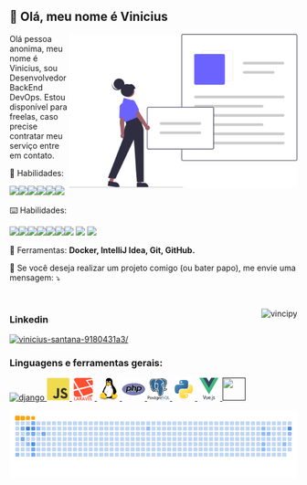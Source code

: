 ## 💜 Olá, meu nome é <strong>Vinicius</strong>

<img src="ilustration.svg" min-width="400px" max-width="400px" width="400px" align="right" alt="IlustrationVinciOPy">

<p align="left"> 
 Olá pessoa anonima, meu nome é Vinicius, sou Desenvolvedor BackEnd DevOps. Estou disponível para freelas, caso precise contratar meu serviço entre em contato.
</p>

<p align="left">
  🌈 Habilidades: <strong>
  </strong>
</p>

  <img align="left"  src="https://img.shields.io/badge/JavaScript-F7DF1E?style=for-the-badge&logo=javascript&logoColor=black">

  <img align="left"  src="https://img.shields.io/badge/HTML5-E34F26?style=for-the-badge&logo=html5&logoColor=white">

  <img align="left"  src="https://img.shields.io/badge/CSS3-1572B6?style=for-the-badge&logo=css3&logoColor=white">

  <img align="left"  src="https://img.shields.io/badge/Sass-CC6699?style=for-the-badge&logo=sass&logoColor=white">

  <img align="left"  src="https://img.shields.io/badge/Vue.js-35495E?style=for-the-badge&logo=vue.js&logoColor=4FC08D">
  
  <img align=""  src="https://img.shields.io/badge/React-20232A?style=for-the-badge&logo=react&logoColor=61DAFB">

<p align="left" margin="2px">
  ⌨️ Habilidades: 
</p>
  
  <img align="left"  src="https://img.shields.io/badge/TypeScript-007ACC?style=for-the-badge&logo=typescript&logoColor=white">

  <img align="left"  src="https://img.shields.io/badge/Node.js-43853D?style=for-the-badge&logo=node.js&logoColor=white">

  <img align=""  src="https://img.shields.io/badge/Python-3776AB?style=for-the-badge&logo=python&logoColor=white">

  <img align="left" src="https://img.shields.io/badge/PHP-777BB4?style=for-the-badge&logo=php&logoColor=white">

  <img align="left"  src="https://img.shields.io/badge/Go-00ADD8?style=for-the-badge&logo=go&logoColor=white">

  <img align="left" src="https://img.shields.io/badge/Express.js-404D59?style=for-the-badge">

  <img align=""  src="https://img.shields.io/badge/Django-092E20?style=for-the-badge&logo=django&logoColor=white">

  <img align="left"  src="https://img.shields.io/badge/Laravel-FF2D20?style=for-the-badge&logo=laravel&logoColor=white">

  <img align=""  src="https://img.shields.io/badge/Flask-000000?style=for-the-badge&logo=flask&logoColor=white">

<p align="left">
  💼 Ferramentas: <strong> Docker, IntelliJ Idea, Git, GitHub.</strong>
</p>

<p align="left">
  💌 Se você deseja realizar um projeto comigo (ou bater papo), me envie uma mensagem: ⤵️
</p>


<p align='right'>&nbsp;

<img align="right" margin="2px" src="https://github-readme-stats-sigma-five.vercel.app/api?username=vincipy&show_icons=true&locale=en&theme=synthwave" alt="vincipy" /></p>

<h3 align="left">Linkedin</h3>
<p style="white" align="left">
<a href="https://linkedin.com/in/vinicius-santana-9180431a3/" align="left" target="blank"><img src="https://cdn.jsdelivr.net/npm/simple-icons@3.0.1/icons/linkedin.svg" alt="vinicius-santana-9180431a3/" height="30" width="40" /></a>
</p>

<h3 align="left">Linguagens e ferramentas gerais:</h3>
<p align="left"> <a href="https://www.djangoproject.com/" target="_blank"> <img src="https://cdn.jsdelivr.net/gh/devicons/devicon/icons/django/django-plain.svg" alt="django" width="40" height="40"/> </a> <a href="https://developer.mozilla.org/en-US/docs/Web/JavaScript" target="_blank"> <img src="https://raw.githubusercontent.com/devicons/devicon/master/icons/javascript/javascript-original.svg" alt="javascript" width="40" height="40"/> </a> <a href="https://laravel.com/" target="_blank"> <img src="https://raw.githubusercontent.com/devicons/devicon/master/icons/laravel/laravel-plain-wordmark.svg" alt="laravel" width="40" height="40"/> </a> <a href="https://www.linux.org/" target="_blank"> <img src="https://raw.githubusercontent.com/devicons/devicon/master/icons/linux/linux-original.svg" alt="linux" width="40" height="40"/> </a> <a href="https://www.php.net" target="_blank"> <img src="https://raw.githubusercontent.com/devicons/devicon/master/icons/php/php-original.svg" alt="php" width="40" height="40"/> </a> <a href="https://www.postgresql.org" target="_blank"> <img src="https://raw.githubusercontent.com/devicons/devicon/master/icons/postgresql/postgresql-original-wordmark.svg" alt="postgresql" width="40" height="40"/> </a> <a href="https://www.python.org" target="_blank"> <img src="https://raw.githubusercontent.com/devicons/devicon/master/icons/python/python-original.svg" alt="python" width="40" height="40"/> </a> <a href="https://vuejs.org/" target="_blank"> <img src="https://raw.githubusercontent.com/devicons/devicon/master/icons/vuejs/vuejs-original-wordmark.svg" alt="vuejs" width="40" height="40"/> </a> <a href=""><img src="https://cdn.jsdelivr.net/gh/devicons/devicon/icons/typescript/typescript-original.svg" width="40" height="40" />
</a></p>

![snake gif](https://github.com/VinciPy/VinciPY/blob/output/github-snake.svg%20dist/github-snake-dark.svg%3Fpalette%3Dgithub-dark%20dist/ocean.gif)

